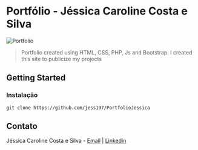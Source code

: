 #  Portfólio - Jéssica Caroline Costa e Silva
![Portfolio](https://user-images.githubusercontent.com/29994755/86858650-72fd0280-c097-11ea-85e5-646a51b9b759.png)
> Portfolio created using HTML, CSS, PHP, Js and Bootstrap. I created this site to publicize my projects

##  Getting Started

### Instalação

``` 
git clone https://github.com/jess197/PortfolioJessica
``` 

##  Contato
Jéssica Caroline Costa e Silva - [Email](jessicacostaesilva97@gmail.com) | [Linkedin](https://www.linkedin.com/in/jessicaccostaesilva)
